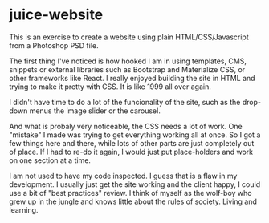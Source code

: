 # juice-website

This is an exercise to create a website using plain HTML/CSS/Javascript from a Photoshop PSD file.

The first thing I've noticed is how hooked I am in using templates, CMS, snippets or external libraries such as Bootstrap and Materialize CSS, or other frameworks like React. I really enjoyed building the site in HTML and trying to make it pretty with CSS. It is like 1999 all over again.

I didn't have time to do a lot of the funcionality of the site, such as the drop-down menus the image slider or the carousel. 

And what is probaly very noticeable, the CSS needs a lot of work. One "mistake" I made was trying to get everything working all at once. So I got  a few things here and there, while lots of other parts are just completely out of place. If I had to re-do it again, I would just put place-holders and work on one section at a time. 

I am not used to have my code inspected. I guess that is a flaw in my development. I usually just get the site working and the client happy, I could use a bit of "best practices" review. I think of myself as the wolf-boy who grew up in the jungle and knows little about the rules of society. Living and learning.